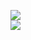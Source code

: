 [![](https://img.shields.io/badge/Made%20With-Github%20Spray-lightgrey.svg?style=for-the-badge&logo=github)](https://github.com/Annihil/github-spray#32424)  
[![](https://i.imgur.com/2DrTn0Z.gif)](https://github.com/Annihil/github-spray)